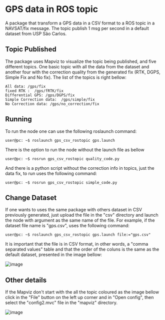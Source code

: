 # GPS data in ROS topic

A package that transform a GPS data in a CSV format to a ROS topic in a NAVSAT/fix message. The topic publish 1 msg per second in a default dataset from USP São Carlos.

## Topic Published

The package uses Mapviz to visualize the topic being published, and five different topics. One basic topic with all the data from the dataset and another four with the correction quality from the generated fix (RTK, DGPS, Simple Fix and No fix). The list of the topics is right bellow:

```
All data: /gps/fix
fixed RTK :  /gps/fRTK/fix
Differential GPS: /gps/DGPS/fix
Simple Correction data:  /gps/simple/fix
No Correction data: /gps/no_correction/fix
```

## Running

To run the node one can use the following roslaunch command:

```console
user@pc: ~$ roslaunch gps_csv_rostopic gps.launch
```

There is the option to run the node without the launch file as bellow

```console
user@pc: ~$ rosrun gps_csv_rostopic quality_code.py
```

And there is a python script without the correction info in topics, just the data fix, to run uses the following command:

```console
user@pc: ~$ rosrun gps_csv_rostopic simple_code.py
```

## Change Dataset

If one wants to uses the same package with others dataset in CSV previously generated, just upload the file in the "csv" directory and launch the node with argument as the same name of the file. For example, if the dataset file name is "gps.csv", uses the following command:

```console
user@pc: ~$ roslaunch gps_csv_rostopic gps.launch file:="gps.csv"
```

It is important that the file is in CSV format, in other words, a "comma separated values" table and that the order of the coluns is the same as the default dataset, presented in the image bellow:

![image]()

## Other details

If the Mapviz don't start with the all the topic coloured as the image bellow click in the "File" button on the left up corner and in "Open config", then select the "config2.mvc" file in the "mapviz" directory.

![image]()